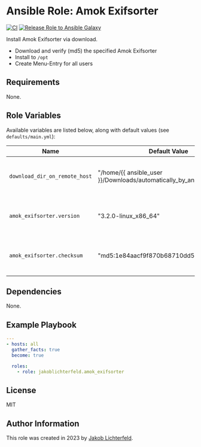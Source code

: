 # Ansible Role: Amok Exifsorter

[![CI](https://github.com/JakobLichterfeld/ansible-role-amok_exifsorter/actions/workflows/ci.yml/badge.svg?branch=main)](https://github.com/JakobLichterfeld/ansible-role-amok_exifsorter/actions/workflows/ci.yml)
[![Release Role to Ansible Galaxy](https://github.com/JakobLichterfeld/ansible-role-amok_exifsorter/actions/workflows/release_to_ansible_galaxy.yml/badge.svg?branch=main)](https://github.com/JakobLichterfeld/ansible-role-amok_exifsorter/actions/workflows/release_to_ansible_galaxy.yml)

Install Amok Exifsorter via download.

- Download and verify (md5) the specified Amok Exifsorter
- Install to `/opt`
- Create Menu-Entry for all users

## Requirements

None.

## Role Variables

Available variables are listed below, along with default values (see `defaults/main.yml`):

| Name           | Default Value   | Description                        |
| -------------- | --------------- | -----------------------------------|
| `download_dir_on_remote_host` | "/home/{{ ansible_user }}/Downloads/automatically_by_ansible_playbook" | Download Base Directory on Remote Host |
| `amok_exifsorter.version` | "3.2.0-linux_x86_64" | Amok Exifsorter Version you want to install |
| `amok_exifsorter.checksum` | "md5:1e84aacf9f870b68710dd588fed020df" | Checksum of the version to be downloaded |

## Dependencies

None.

## Example Playbook

```yaml
---
- hosts: all
  gather_facts: true
  become: true

  roles:
    - role: jakoblichterfeld.amok_exifsorter

```

## License

MIT

## Author Information

This role was created in 2023 by [Jakob Lichterfeld](https://github.com/JakobLichterfeld).
